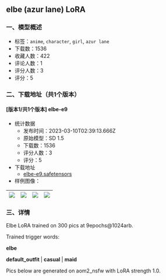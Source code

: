 ## elbe (azur lane) LoRA
### 一、模型概述

- 标签：`anime`, `character`, `girl`, `azur lane`
- 下载数：1536
- 收藏人数：422
- 评论人数：1
- 评分人数：3
- 评分：5

### 二、下载地址（共1个版本）

#### [版本1/共1个版本] elbe-e9

- 统计数据
  - 发布时间：2023-03-10T02:39:13.666Z
  - 原始模型：SD 1.5
  - 下载数：1536
  - 评分人数：3
  - 评分：5
- 下载地址
  - [elbe-e9.safetensors](https://civitai.com/api/download/models/20941)
- 样例图像：

| <img src="https://image.civitai.com/xG1nkqKTMzGDvpLrqFT7WA/4087e8fa-a0e0-4ecc-8980-5308c5584000/width=450/222154.jpeg" /> | <img src="https://image.civitai.com/xG1nkqKTMzGDvpLrqFT7WA/5025b994-f0c0-42e0-37a2-5c02b4b85800/width=450/222158.jpeg" /> | <img src="https://image.civitai.com/xG1nkqKTMzGDvpLrqFT7WA/4e356dfb-667b-4a9b-b2f8-1a5d65676300/width=450/222157.jpeg" /> | <img src="https://image.civitai.com/xG1nkqKTMzGDvpLrqFT7WA/7ef47c78-58a6-4ee4-bdf4-e34878171a00/width=450/222156.jpeg" /> |
| ---- | ---- | ---- | ---- |


### 三、详情
<p>Elbe LoRA trained on 300 pics at 9epochs@1024arb.</p><p>Trained trigger words:</p><p><strong>elbe</strong></p><p><strong>default_outfit </strong>| <strong>casual </strong>| <strong>maid</strong></p><p></p><p>Pics below are generated on aom2_nsfw with LoRA strength 1.0.</p>